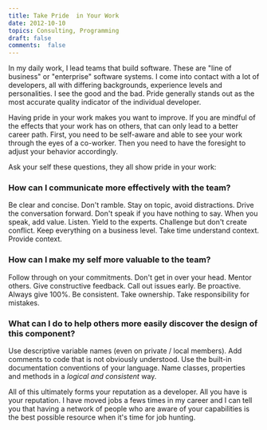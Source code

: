 ```yaml
---
title: Take Pride  in Your Work
date: 2012-10-10
topics: Consulting, Programming
draft: false
comments:  false
--- 
```


In my daily work, I lead teams that build software. These are "line of business" or "enterprise" software systems. I come into contact with a lot of developers, all with differing backgrounds, experience levels and personalities. I see the good and the bad. Pride generally stands out as the most accurate quality indicator of the individual developer.

Having pride in your work makes you want to improve. If you are mindful of the effects that your work has on others, that can only lead to a better career path. First, you need to be self-aware and able to see your work through the eyes of a co-worker. Then you need to have the foresight to adjust your behavior accordingly.

Ask your self these questions, they all show pride in your work:

### How can I communicate more effectively with the team?
Be clear and concise. Don't ramble. Stay on topic, avoid distractions. Drive the conversation forward. Don't speak if you have nothing to say. When you speak, add value. Listen. Yield to the experts. Challenge but don't create conflict. Keep everything on a business level. Take time understand context. Provide context.

### How can I make my self more valuable to the team?
Follow through on your commitments. Don't get in over your head. Mentor others. Give constructive feedback. Call out issues early. Be proactive. Always give 100%. Be consistent. Take ownership. Take responsibility for mistakes.

### What can I do to help others more easily discover the design of this component?
Use descriptive variable names (even on private / local members). Add comments to code that is not obviously understood. Use the built-in documentation conventions of your language. Name classes, properties and methods in a _logical and consistent_ way.

All of this ultimately forms your reputation as a developer. All you have is your reputation. I have moved jobs a fews times in my career and I can tell you that having a network of people who are aware of your capabilities is the best possible resource when it's time for job hunting.
